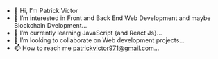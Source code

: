 - 👋 Hi, I’m Patrick Victor
- 👀 I’m interested in Front and Back End Web Development and maybe Blockchain Dvelopment...
- 🌱 I’m currently learning JavaScript {and React Js}...
- 💞️ I’m looking to collaborate on Web development projects...
- 📫 How to reach me patrickvictor971@gmail.com...

<!---
thepatrickvictor/thepatrickvictor is a ✨ special ✨ repository because its `README.md` (this file) appears on your GitHub profile.
You can click the Preview link to take a look at your changes.
--->
